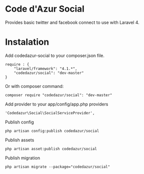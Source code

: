 Code d'Azur Social
=============

Provides basic twitter and facebook connect to use with Laravel 4.
 
Instalation
===========

Add codedazur-social to your composer.json file.

    require : {
        "laravel/framework": "4.1.*",
        "codedazur/social": "dev-master"
    }

Or with composer command:

    composer require "codedazur/social": "dev-master"

Add provider to your app/config/app.php providers

    'Codedazur\Social\SocialServiceProvider',

Publish config

    php artisan config:publish codedazur/social
    
Publish assets

    php artisan asset:publish codedazur/social
    
Publish migration

    php artisan migrate --package="codedazur/social"